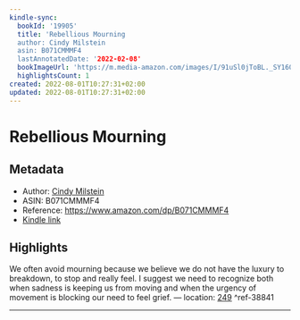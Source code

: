 ```yaml
---
kindle-sync:
  bookId: '19905'
  title: 'Rebellious Mourning
  author: Cindy Milstein
  asin: B071CMMMF4
  lastAnnotatedDate: '2022-02-08'
  bookImageUrl: 'https://m.media-amazon.com/images/I/91uSl0jToBL._SY160.jpg'
  highlightsCount: 1
created: 2022-08-01T10:27:31+02:00
updated: 2022-08-01T10:27:31+02:00
---
```

# Rebellious Mourning
## Metadata
* Author: [Cindy Milstein](https://www.amazon.com/Cindy-Milstein/e/B0051PC4K8/ref=dp_byline_cont_ebooks_1)
* ASIN: B071CMMMF4
* Reference: https://www.amazon.com/dp/B071CMMMF4
* [Kindle link](kindle://book?action=open&asin=B071CMMMF4)

## Highlights
We often avoid mourning because we believe we do not have the luxury to breakdown, to stop and really feel. I suggest we need to recognize both when sadness is keeping us from moving and when the urgency of movement is blocking our need to feel grief. — location: [249](kindle://book?action=open&asin=B071CMMMF4&location=249) ^ref-38841

---
